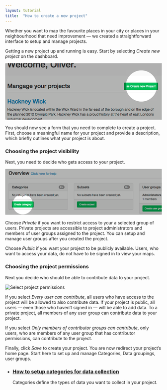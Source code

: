 ```yaml
---
layout: tutorial
title:  "How to create a new project"
---
```


Whether you want to map the favourite places in your city or places in your neighbourhood that need improvement — we created a straightforward interface to setup and manage projects.

Getting a new project up and running is easy. Start by selecting *Create new project* on the dashboard.

![Create project](img/how-to-create-project-01.png)

You should now see a form that you need to complete to create a project. First, choose a meaningful name for your project and provide a description, which briefly outlines what your project is about.

### Choosing the project visibility

Next, you need to decide who gets access to your project.

![Select project visibility](img/how-to-create-project-02.png)

Choose *Private* if you want to restrict access to your a selected group of users. Private projects are accessible to project administrators and members of user groups assigned to the project. You can setup and manage user groups after you created the project.

Choose *Public* if you want your project to be publicly available. Users, who want to access your data, do not have to be signed in to view your maps.

### Choosing the project permissions

Next you decide who should be able to contribute data to your project.

![Select project permissions](img/how-to-create-project-03.png)

If you select *Every user can contribute*, all users who have access to the project will be allowed to also contribute data. If your project is public, all users — even those who haven’t signed in — will be able to add data. To a private project, all members of any user group can contribute data to your project.

If you select *Only members of contributor groups can cantribute*, only users, who are members of any user group that has contributor permissions, can contribute to the project.

Finally, click *Save* to create your project. You are now redirect your project’s home page. Start here to set up and manage Categories, Data groupings, user groups.

<div class="info-box alert alert-success">
    <i class="fa fa-check-square-o"></i>
    <div>
    <ul class="tutorial-links">
        <li>
          <h3><a href="how-to-setup-categories.html">How to setup categories for data collection</a></h3>
          <p>Categories define the types of data you want to collect in your project.</p>
        </li>
    </ul>
    </div>
</div>
